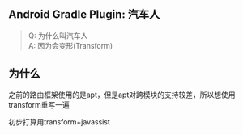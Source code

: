 ## Android Gradle Plugin: 汽车人
> Q: 为什么叫汽车人  
> A: 因为会变形(Transform)

## 为什么
之前的路由框架使用的是apt，但是apt对跨模块的支持较差，所以想使用transform重写一遍

初步打算用transform+javassist